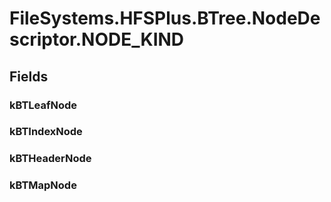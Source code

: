 ﻿


# FileSystems.HFSPlus.BTree.NodeDescriptor.NODE_KIND

## Fields

### kBTLeafNode

### kBTIndexNode

### kBTHeaderNode

### kBTMapNode
